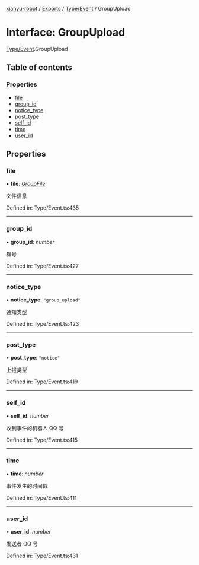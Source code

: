 [xianyu-robot](../README.md) / [Exports](../modules.md) / [Type/Event](../modules/type_event.md) / GroupUpload

# Interface: GroupUpload

[Type/Event](../modules/type_event.md).GroupUpload

## Table of contents

### Properties

- [file](type_event.groupupload.md#file)
- [group\_id](type_event.groupupload.md#group_id)
- [notice\_type](type_event.groupupload.md#notice_type)
- [post\_type](type_event.groupupload.md#post_type)
- [self\_id](type_event.groupupload.md#self_id)
- [time](type_event.groupupload.md#time)
- [user\_id](type_event.groupupload.md#user_id)

## Properties

### file

• **file**: [*GroupFile*](type_file.groupfile.md)

文件信息

Defined in: Type/Event.ts:435

___

### group\_id

• **group\_id**: *number*

群号

Defined in: Type/Event.ts:427

___

### notice\_type

• **notice\_type**: ``"group_upload"``

通知类型

Defined in: Type/Event.ts:423

___

### post\_type

• **post\_type**: ``"notice"``

上报类型

Defined in: Type/Event.ts:419

___

### self\_id

• **self\_id**: *number*

收到事件的机器人 QQ 号

Defined in: Type/Event.ts:415

___

### time

• **time**: *number*

事件发生的时间戳

Defined in: Type/Event.ts:411

___

### user\_id

• **user\_id**: *number*

发送者 QQ 号

Defined in: Type/Event.ts:431
